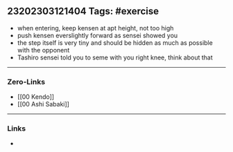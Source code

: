 23202303121404
Tags: #exercise   
---

 - when entering, keep kensen at apt height, not too high
 - push kensen everslightly forward as sensei showed you
 - the step itself is very tiny and should be hidden as much as possible with the opponent
 - Tashiro sensei told you to seme with you right knee, think about that 

---
### Zero-Links
- [[00 Kendo]]
- [[00 Ashi Sabaki]]
---
### Links
- 
